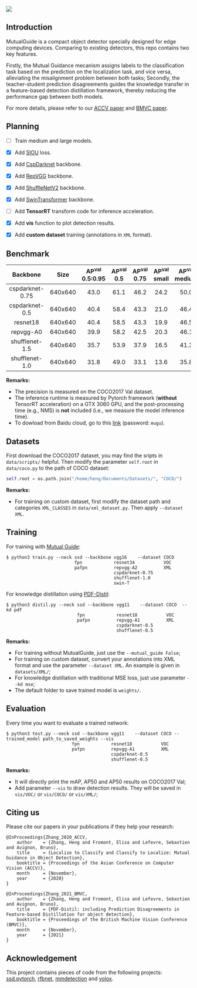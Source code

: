 <img align="center" src="https://github.com/zhangheng19931123/MutualGuide/blob/master/doc/mg.svg">

## Introduction
MutualGuide is a compact object detector specially designed for edge computing devices. Comparing to existing detectors, this repo contains two key features. 

Firstly, the Mutual Guidance mecanism assigns labels to the classification task based on the prediction on the localization task, and vice versa, alleviating the misalignment problem between both tasks; Secondly, the teacher-student prediction disagreements guides the knowledge transfer in a feature-based detection distillation framework, thereby reducing the performance gap between both models.

For more details, please refer to our [ACCV paper](https://openaccess.thecvf.com/content/ACCV2020/html/Zhang_Localize_to_Classify_and_Classify_to_Localize_Mutual_Guidance_in_ACCV_2020_paper.html) and [BMVC paper](https://www.bmvc2021.com/).

## Planning
- [ ] Train medium and large models.
- [x] Add [SIOU](https://arxiv.org/abs/2205.12740) loss.
- [x] Add [CspDarknet](https://arxiv.org/abs/2107.08430) backbone.
- [x] Add [RepVGG](https://arxiv.org/abs/2101.03697) backbone.
- [x] Add [ShuffleNetV2](https://arxiv.org/abs/1807.11164) backbone.
- [x] Add [SwinTransformer](https://arxiv.org/abs/2103.14030) backbone.
- [ ] Add **TensorRT** transform code for inference acceleration.
- [x] Add **vis** function to plot detection results.
- [x] Add **custom dataset** training (annotations in `XML` format).


## Benchmark

|  **Backbone**   | **Size** | **AP<sup>val**<br>0.5:0.95 | **AP<sup>val**<br>0.5 | **AP<sup>val**<br>0.75 | **AP<sup>val**<br>small | **AP<sup>val**<br>medium | **AP<sup>val**<br>large | Params<br>(M) | FLOPs<br>(G) | **Speed**<br>(ms) |
| :-------------: | :------: | :------------------------: | :-------------------: | :--------------------: | :---------------------: | :----------------------: | :---------------------: | :-----------: | :----------: | :---------------: |
| cspdarknet-0.75 | 640x640  |            43.0            |         61.1          |          46.2          |          24.2           |           50.0           |          59.9           |     24.32     |    24.02     |    11.4(3060)     |
| cspdarknet-0.5  | 640x640  |            40.4            |         58.4          |          43.3          |          21.0           |           46.4           |          58.0           |     17.40     |    12.67     |     6.5(3060)     |
|    resnet18     | 640x640  |            40.4            |         58.5          |          43.3          |          19.9           |           46.5           |          58.9           |     22.09     |    22.95     |     8.5(3060)     |
|    repvgg-A0    | 640x640  |            39.9            |         58.2          |          42.5          |          20.3           |           46.1           |          57.9           |     12.30     |    18.40     |     7.5(3060)     |
| shufflenet-1.5  | 640x640  |            35.7            |         53.9          |          37.9          |          16.5           |           41.3           |          53.5           |     2.55      |     2.65     |     5.6(3060)     |
| shufflenet-1.0  | 640x640  |            31.8            |         49.0          |          33.1          |          13.6           |           35.8           |          48.4           |     1.50      |     1.47     |     5.4(3060)     |


**Remarks:**

- The precision is measured on the COCO2017 Val dataset. 
- The inference runtime is measured by Pytorch framework (**without** TensorRT acceleration) on a GTX 3060 GPU, and the post-processing time (e.g., NMS) is **not** included (i.e., we measure the model inference time).
- To dowload from Baidu cloud, go to this [link](https://pan.baidu.com/s/16ZZUjL22XINUXpw8lNn76w) (password: `mugu`).



## Datasets

First download the COCO2017 dataset, you may find the sripts in `data/scripts/` helpful.
Then modify the parameter `self.root` in `data/coco.py` to the path of COCO dataset:

```python
self.root = os.path.join("/home/heng/Documents/Datasets/", "COCO/")
```
**Remarks:**

- For training on custom dataset, first modify the dataset path and categories `XML_CLASSES` in `data/xml_dataset.py`. Then apply `--dataset XML`.

## Training

For training with [Mutual Guide](https://openaccess.thecvf.com/content/ACCV2020/html/Zhang_Localize_to_Classify_and_Classify_to_Localize_Mutual_Guidance_in_ACCV_2020_paper.html):
```Shell
$ python3 train.py --neck ssd --backbone vgg16    --dataset COCO
                          fpn            resnet34           VOC
                          pafpn          repvgg-A2          XML
                                         cspdarknet-0.75
                                         shufflenet-1.0
                                         swin-T
```

For knowledge distillation using [PDF-Distil](https://www.bmvc2021.com/):
```Shell
$ python3 distil.py --neck ssd --backbone vgg11    --dataset COCO  --kd pdf
                           fpn            resnet18           VOC
                           pafpn          repvgg-A1          XML
                                          cspdarknet-0.5
                                          shufflenet-0.5
```

**Remarks:**

- For training without MutualGuide, just use the `--mutual_guide False`;
- For training on custom dataset, convert your annotations into XML format and use the parameter `--dataset XML`. An example is given in `datasets/XML/`;
- For knowledge distillation with traditional MSE loss, just use parameter `--kd mse`;
- The default folder to save trained model is `weights/`.

## Evaluation

Every time you want to evaluate a trained network:
```Shell
$ python3 test.py --neck ssd --backbone vgg11    --dataset COCO --trained_model path_to_saved_weights --vis
                         fpn            resnet18           VOC
                         pafpn          repvgg-A1          XML
                                        cspdarknet-0.5
                                        shufflenet-0.5
```

**Remarks:**

- It will directly print the mAP, AP50 and AP50 results on COCO2017 Val;
- Add parameter `--vis` to draw detection results. They will be saved in `vis/VOC/` or `vis/COCO/` or `vis/XML/`;

## Citing us

Please cite our papers in your publications if they help your research:

    @InProceedings{Zhang_2020_ACCV,
        author    = {Zhang, Heng and Fromont, Elisa and Lefevre, Sebastien and Avignon, Bruno},
        title     = {Localize to Classify and Classify to Localize: Mutual Guidance in Object Detection},
        booktitle = {Proceedings of the Asian Conference on Computer Vision (ACCV)},
        month     = {November},
        year      = {2020}
    }

    @InProceedings{Zhang_2021_BMVC,
        author    = {Zhang, Heng and Fromont, Elisa and Lefevre, Sebastien and Avignon, Bruno},
        title     = {PDF-Distil: including Prediction Disagreements in Feature-based Distillation for object detection},
        booktitle = {Proceedings of the British Machine Vision Conference (BMVC)},
        month     = {November},
        year      = {2021}
    }

## Acknowledgement

This project contains pieces of code from the following projects: [ssd.pytorch](https://github.com/amdegroot/ssd.pytorch), [rfbnet](https://github.com/ruinmessi/RFBNet), [mmdetection](https://github.com/open-mmlab/mmdetection) and [yolox](https://github.com/Megvii-BaseDetection/YOLOX).
